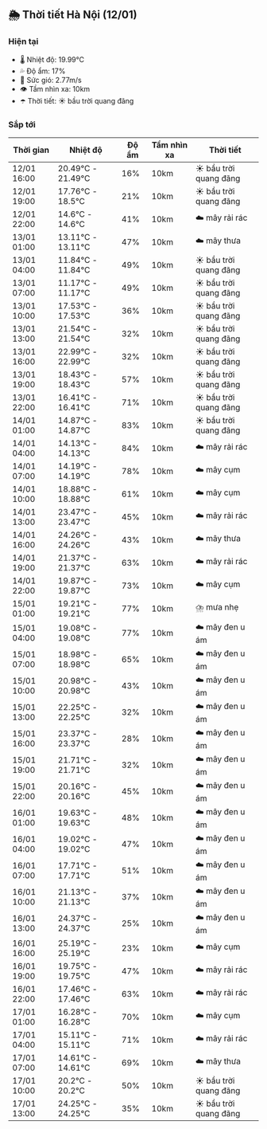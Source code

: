 ## 🌦️ Thời tiết Hà Nội (12/01)

### Hiện tại

- 🌡️ Nhiệt độ: 19.99℃
- 💦 Độ ẩm: 17%
- 💨 Sức gió: 2.77m/s
- 👁️ Tầm nhìn xa: 10km
- ☂️ Thời tiết: ☀️ bầu trời quang đãng

### Sắp tới

| Thời gian | Nhiệt độ | Độ ẩm | Tầm nhìn xa | Thời tiết |
| --- | --- | --- | --- | --- |
| 12/01 16:00 | 20.49℃ - 21.49℃ | 16% | 10km | ☀️ bầu trời quang đãng |
| 12/01 19:00 | 17.76℃ - 18.5℃ | 21% | 10km | ☀️ bầu trời quang đãng |
| 12/01 22:00 | 14.6℃ - 14.6℃ | 41% | 10km | ☁️ mây rải rác |
| 13/01 01:00 | 13.11℃ - 13.11℃ | 47% | 10km | ☁️ mây thưa |
| 13/01 04:00 | 11.84℃ - 11.84℃ | 49% | 10km | ☀️ bầu trời quang đãng |
| 13/01 07:00 | 11.17℃ - 11.17℃ | 49% | 10km | ☀️ bầu trời quang đãng |
| 13/01 10:00 | 17.53℃ - 17.53℃ | 36% | 10km | ☀️ bầu trời quang đãng |
| 13/01 13:00 | 21.54℃ - 21.54℃ | 32% | 10km | ☀️ bầu trời quang đãng |
| 13/01 16:00 | 22.99℃ - 22.99℃ | 32% | 10km | ☀️ bầu trời quang đãng |
| 13/01 19:00 | 18.43℃ - 18.43℃ | 57% | 10km | ☀️ bầu trời quang đãng |
| 13/01 22:00 | 16.41℃ - 16.41℃ | 71% | 10km | ☀️ bầu trời quang đãng |
| 14/01 01:00 | 14.87℃ - 14.87℃ | 83% | 10km | ☀️ bầu trời quang đãng |
| 14/01 04:00 | 14.13℃ - 14.13℃ | 84% | 10km | ☁️ mây rải rác |
| 14/01 07:00 | 14.19℃ - 14.19℃ | 78% | 10km | ☁️ mây cụm |
| 14/01 10:00 | 18.88℃ - 18.88℃ | 61% | 10km | ☁️ mây cụm |
| 14/01 13:00 | 23.47℃ - 23.47℃ | 45% | 10km | ☁️ mây rải rác |
| 14/01 16:00 | 24.26℃ - 24.26℃ | 43% | 10km | ☁️ mây thưa |
| 14/01 19:00 | 21.37℃ - 21.37℃ | 63% | 10km | ☁️ mây rải rác |
| 14/01 22:00 | 19.87℃ - 19.87℃ | 73% | 10km | ☁️ mây cụm |
| 15/01 01:00 | 19.21℃ - 19.21℃ | 77% | 10km | ⛈️ mưa nhẹ |
| 15/01 04:00 | 19.08℃ - 19.08℃ | 77% | 10km | ☁️ mây đen u ám |
| 15/01 07:00 | 18.98℃ - 18.98℃ | 65% | 10km | ☁️ mây đen u ám |
| 15/01 10:00 | 20.98℃ - 20.98℃ | 43% | 10km | ☁️ mây đen u ám |
| 15/01 13:00 | 22.25℃ - 22.25℃ | 32% | 10km | ☁️ mây đen u ám |
| 15/01 16:00 | 23.37℃ - 23.37℃ | 28% | 10km | ☁️ mây đen u ám |
| 15/01 19:00 | 21.71℃ - 21.71℃ | 32% | 10km | ☁️ mây đen u ám |
| 15/01 22:00 | 20.16℃ - 20.16℃ | 45% | 10km | ☁️ mây đen u ám |
| 16/01 01:00 | 19.63℃ - 19.63℃ | 48% | 10km | ☁️ mây đen u ám |
| 16/01 04:00 | 19.02℃ - 19.02℃ | 47% | 10km | ☁️ mây đen u ám |
| 16/01 07:00 | 17.71℃ - 17.71℃ | 51% | 10km | ☁️ mây đen u ám |
| 16/01 10:00 | 21.13℃ - 21.13℃ | 37% | 10km | ☁️ mây đen u ám |
| 16/01 13:00 | 24.37℃ - 24.37℃ | 25% | 10km | ☁️ mây đen u ám |
| 16/01 16:00 | 25.19℃ - 25.19℃ | 23% | 10km | ☁️ mây cụm |
| 16/01 19:00 | 19.75℃ - 19.75℃ | 47% | 10km | ☁️ mây rải rác |
| 16/01 22:00 | 17.46℃ - 17.46℃ | 63% | 10km | ☁️ mây rải rác |
| 17/01 01:00 | 16.28℃ - 16.28℃ | 70% | 10km | ☁️ mây cụm |
| 17/01 04:00 | 15.11℃ - 15.11℃ | 71% | 10km | ☁️ mây rải rác |
| 17/01 07:00 | 14.61℃ - 14.61℃ | 69% | 10km | ☁️ mây thưa |
| 17/01 10:00 | 20.2℃ - 20.2℃ | 50% | 10km | ☀️ bầu trời quang đãng |
| 17/01 13:00 | 24.25℃ - 24.25℃ | 35% | 10km | ☀️ bầu trời quang đãng |
